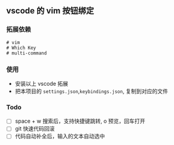 ## vscode 的 vim 按钮绑定

### 拓展依赖

```shell
# vim
# Which Key
# multi-command
```

### 使用

- 安装以上 vscode 拓展
- 把本项目的 `settings.json`,`keybindings.json`, 复制到对应的文件

### Todo

- [ ] space + w 搜索后，支持快捷键跳转, o 预览，回车打开
- [ ] git 快速代码回滚
- [ ] 代码自动补全后，输入的文本自动选中